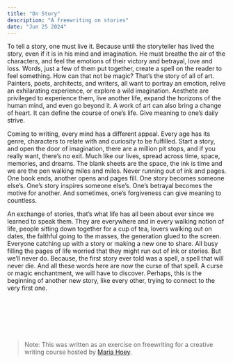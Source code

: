 ```yaml
---
title: "On Story"
description: "A freewriting on stories"
date: "Jun 25 2024"
---
```


To tell a story, one must live it. Because until the storyteller has lived the story, even if it is in his mind and imagination. He must breathe the air of the characters, and feel the emotions of their victory and betrayal, love and loss. Words, just a few of them put together, create a spell on the reader to feel something. How can that not be magic? That’s the story of all of art. Painters, poets, architects, and writers, all want to portray an emotion, relive an exhilarating experience, or explore a wild imagination. Aesthete are privileged to experience them, live another life, expand the horizons of the human mind, and even go beyond it. A work of art can also bring a change of heart. It can define the course of one’s life. Give meaning to one’s daily strive. 

Coming to writing, every mind has a different appeal. Every age has its genre, characters to relate with and curiosity to be fulfilled. Start a story, and open the door of imagination, there are a million pit stops, and if you really want, there’s no exit. Much like our lives, spread across time, space, memories, and dreams. The blank sheets are the space, the ink is time and we are the pen walking miles and miles. Never running out of ink and pages. One book ends, another opens and pages fill. One story becomes someone else’s. One’s story inspires someone else’s. One’s betrayal becomes the motive for another. And sometimes, one’s forgiveness can give meaning to countless. 

An exchange of stories, that’s what life has all been about ever since we learned to speak them. They are everywhere and in every walking notion of life, people sitting down together for a cup of tea, lovers walking out on dates, the faithful going to the masses, the generation glued to the screen. Everyone catching up with a story or making a new one to share. All busy filling the pages of life worried that they might run out of ink or stories. But we’ll never do. Because, the first story ever told was a spell, a spell that will never die. And all these words here are now the curse of that spell. A curse or magic enchantment, we will have to discover. Perhaps, this is the beginning of another new story, like every other, trying to connect to the very first one.

<br>
<br>
<br>
<br>
<br>


> Note: This was written as an exercise
on freewriting for a creative writing
course hosted by [Maria Hoey](https://www.linkedin.com/in/maria-hoey-58540a75/?originalSubdomain=ie).

